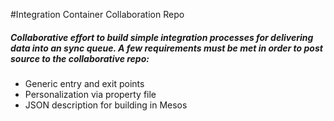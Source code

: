 #Integration Container Collaboration Repo

##### Collaborative effort to build simple integration processes for delivering data into an sync queue. A few requirements must be met in order to post source to the collaborative repo:

* Generic entry and exit points
* Personalization via property file
* JSON description for building in Mesos
